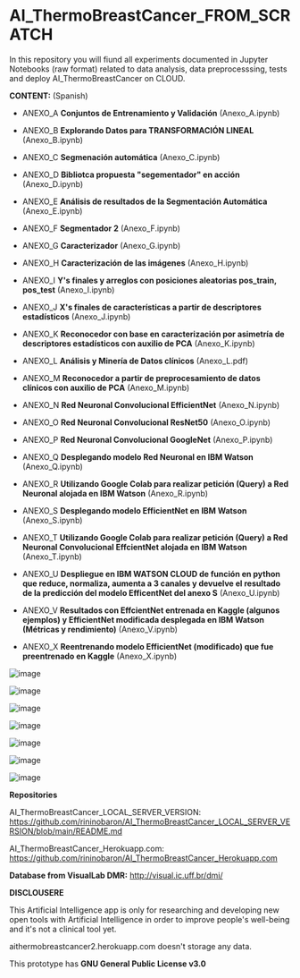 # AI_ThermoBreastCancer_FROM_SCRATCH

In this repository you will fiund all experiments documented in Jupyter Notebooks (raw format) related to data analysis, data preprocesssing, tests and deploy AI_ThermoBreastCancer on CLOUD.

**CONTENT:** (Spanish)

* ANEXO_A **Conjuntos de Entrenamiento y Validación** (Anexo_A.ipynb)

* ANEXO_B **Explorando Datos para TRANSFORMACIÓN LINEAL** (Anexo_B.ipynb)

* ANEXO_C **Segmenación automática** (Anexo_C.ipynb)

* ANEXO_D **Bibliotca propuesta "segementador" en acción** (Anexo_D.ipynb)

* ANEXO_E **Análisis de resultados de la Segmentación Automática** (Anexo_E.ipynb)

* ANEXO_F **Segmentador 2** (Anexo_F.ipynb)

* ANEXO_G **Caracterizador** (Anexo_G.ipynb)

* ANEXO_H **Caracterización de las imágenes** (Anexo_H.ipynb)

* ANEXO_I **Y's finales y arreglos con posiciones aleatorias pos_train, pos_test** (Anexo_I.ipynb)

* ANEXO_J **X's finales de características a partir de descriptores estadísticos** (Anexo_J.ipynb)

* ANEXO_K **Reconocedor con base en caracterización por asimetría de descriptores estadísticos con auxilio de PCA** (Anexo_K.ipynb)

* ANEXO_L **Análisis y Minería de Datos clínicos** (Anexo_L.pdf)

* ANEXO_M **Reconocedor a partir de preprocesamiento de datos clínicos con auxilio de PCA** (Anexo_M.ipynb)

* ANEXO_N **Red Neuronal Convolucional EfficientNet** (Anexo_N.ipynb)

* ANEXO_O **Red Neuronal Convolucional ResNet50** (Anexo_O.ipynb)

* ANEXO_P **Red Neuronal Convolucional GoogleNet** (Anexo_P.ipynb)

* ANEXO_Q **Desplegando modelo Red Neuronal en IBM Watson** (Anexo_Q.ipynb)

* ANEXO_R **Utilizando Google Colab para realizar petición (Query) a Red Neuronal alojada en IBM Watson** (Anexo_R.ipynb)

* ANEXO_S **Desplegando modelo EfficientNet en IBM Watson** (Anexo_S.ipynb)

* ANEXO_T **Utilizando Google Colab para realizar petición (Query) a Red Neuronal Convolucional EffcientNet alojada en IBM Watson** (Anexo_T.ipynb)

* ANEXO_U **Despliegue en IBM WATSON CLOUD de función en python que reduce, normaliza, aumenta a 3 canales y devuelve el resultado de la predicción del modelo EfficentNet del anexo S** (Anexo_U.ipynb)

* ANEXO_V **Resultados con EffcientNet entrenada en Kaggle (algunos ejemplos) y EfficientNet modificada desplegada en IBM Watson (Métricas y rendimiento)** (Anexo_V.ipynb)

* ANEXO_X **Reentrenando modelo EfficientNet (modificado) que fue preentrenado en Kaggle** (Anexo_X.ipynb)

![image](https://user-images.githubusercontent.com/17024106/133529662-e25a158f-408a-4529-89cb-cce9badca373.png)

![image](https://user-images.githubusercontent.com/17024106/133529674-2172572f-b928-4226-af00-4221b6e604d1.png)

![image](https://user-images.githubusercontent.com/17024106/133529690-1f64639a-3331-44ed-b977-6b1321456863.png)

![image](https://user-images.githubusercontent.com/17024106/133529706-89c9a066-273b-4474-b876-c662e55c4e77.png)

![image](https://user-images.githubusercontent.com/17024106/133529721-64258c49-a798-45db-aedd-0d6b798bb057.png)

![image](https://user-images.githubusercontent.com/17024106/133529734-a90fedd1-1edd-4f7c-9e34-aba9354e2e7b.png)

![image](https://user-images.githubusercontent.com/17024106/133529740-829c361c-f296-400e-9908-40e6fd797f91.png)


**Repositories**

AI_ThermoBreastCancer_LOCAL_SERVER_VERSION: 
https://github.com/rininobaron/AI_ThermoBreastCancer_LOCAL_SERVER_VERSION/blob/main/README.md

AI_ThermoBreastCancer_Herokuapp.com: 
https://github.com/rininobaron/AI_ThermoBreastCancer_Herokuapp.com

**Database from VisualLab DMR:** http://visual.ic.uff.br/dmi/


**DISCLOUSERE**

This Artificial Intelligence app is only for researching and developing new open tools with Artificial Intelligence in order to improve people's well-being and it's not a clinical tool yet.

aithermobreastcancer2.herokuapp.com doesn't storage any data.

This prototype has **GNU General Public License v3.0**
